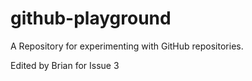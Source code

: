 # github-playground
A Repository for experimenting with GitHub repositories.

Edited by Brian for Issue 3
